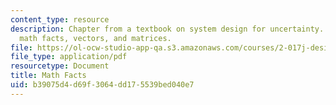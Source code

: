 ```yaml
---
content_type: resource
description: Chapter from a textbook on system design for uncertainty. Topics include
  math facts, vectors, and matrices.
file: https://ol-ocw-studio-app-qa.s3.amazonaws.com/courses/2-017j-design-of-electromechanical-robotic-systems-fall-2009/b39075d4d69f3064dd175539bed040e7_MIT2_017JF09_ch13.pdf
file_type: application/pdf
resourcetype: Document
title: Math Facts
uid: b39075d4-d69f-3064-dd17-5539bed040e7
---
```

